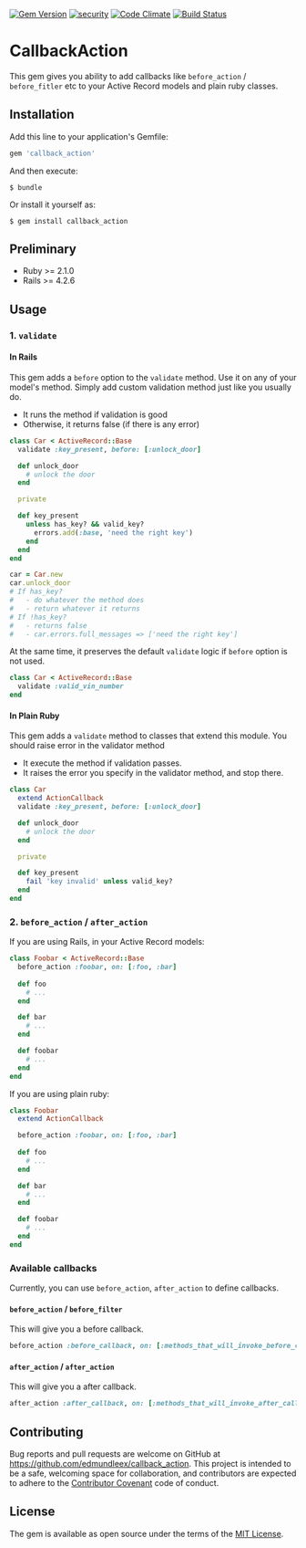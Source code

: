 [![Gem Version](https://badge.fury.io/rb/action_callback.svg)](https://badge.fury.io/rb/action_callback)
[![security](https://hakiri.io/github/EdmundLeex/action_callback/master.svg)](https://hakiri.io/github/EdmundLeex/action_callback/master)
[![Code Climate](https://codeclimate.com/github/EdmundLeex/action_callback/badges/gpa.svg)](https://codeclimate.com/github/EdmundLeex/action_callback)
[![Build Status](https://travis-ci.org/EdmundLeex/action_callback.svg?branch=master)](https://travis-ci.org/EdmundLeex/action_callback)

# CallbackAction

This gem gives you ability to add callbacks like `before_action` / `before_fitler` etc to your Active Record models and plain ruby classes.

## Installation

Add this line to your application's Gemfile:

```ruby
gem 'callback_action'
```

And then execute:

    $ bundle

Or install it yourself as:

    $ gem install callback_action

## Preliminary

- Ruby >= 2.1.0
- Rails >= 4.2.6 

## Usage

### 1. `validate`

#### In Rails

This gem adds a `before` option to the `validate` method.
Use it on any of your model's method. Simply add custom validation method just
like you usually do. 

- It runs the method if validation is good
- Otherwise, it returns false (if there is any error)

```ruby
class Car < ActiveRecord::Base
  validate :key_present, before: [:unlock_door]

  def unlock_door
    # unlock the door
  end

  private

  def key_present
    unless has_key? && valid_key?
      errors.add(:base, 'need the right key')
    end
  end
end

car = Car.new
car.unlock_door
# If has_key?
#   - do whatever the method does
#   - return whatever it returns
# If !has_key?
#   - returns false
#   - car.errors.full_messages => ['need the right key']
```

At the same time, it preserves the default `validate` logic if `before` option is
not used.

```ruby
class Car < ActiveRecord::Base
  validate :valid_vin_number
end
```

#### In Plain Ruby

This gem adds a `validate` method to classes that extend this module. You should
raise error in the validator method

- It execute the method if validation passes.
- It raises the error you specify in the validator method, and stop there.

```ruby
class Car
  extend ActionCallback
  validate :key_present, before: [:unlock_door]

  def unlock_door
    # unlock the door
  end

  private

  def key_present
    fail 'key invalid' unless valid_key?
  end
end
```

### 2. `before_action` / `after_action`

If you are using Rails, in your Active Record models:

```ruby
class Foobar < ActiveRecord::Base
  before_action :foobar, on: [:foo, :bar]
  
  def foo
    # ...
  end

  def bar
    # ...
  end

  def foobar
    # ...
  end
end
```

If you are using plain ruby:

```ruby
class Foobar
  extend ActionCallback

  before_action :foobar, on: [:foo, :bar]
  
  def foo
    # ...
  end

  def bar
    # ...
  end

  def foobar
    # ...
  end
end
```

### Available callbacks

Currently, you can use `before_action`, `after_action` to define callbacks.

#### `before_action` / `before_filter`

This will give you a before callback.

```ruby
before_action :before_callback, on: [:methods_that_will_invoke_before_callbacks]
```

#### `after_action` / `after_action`

This will give you a after callback.

```ruby
after_action :after_callback, on: [:methods_that_will_invoke_after_callbacks]
```

## Contributing

Bug reports and pull requests are welcome on GitHub at https://github.com/edmundleex/callback_action. This project is intended to be a safe, welcoming space for collaboration, and contributors are expected to adhere to the [Contributor Covenant](http://contributor-covenant.org) code of conduct.


## License

The gem is available as open source under the terms of the [MIT License](http://opensource.org/licenses/MIT).

